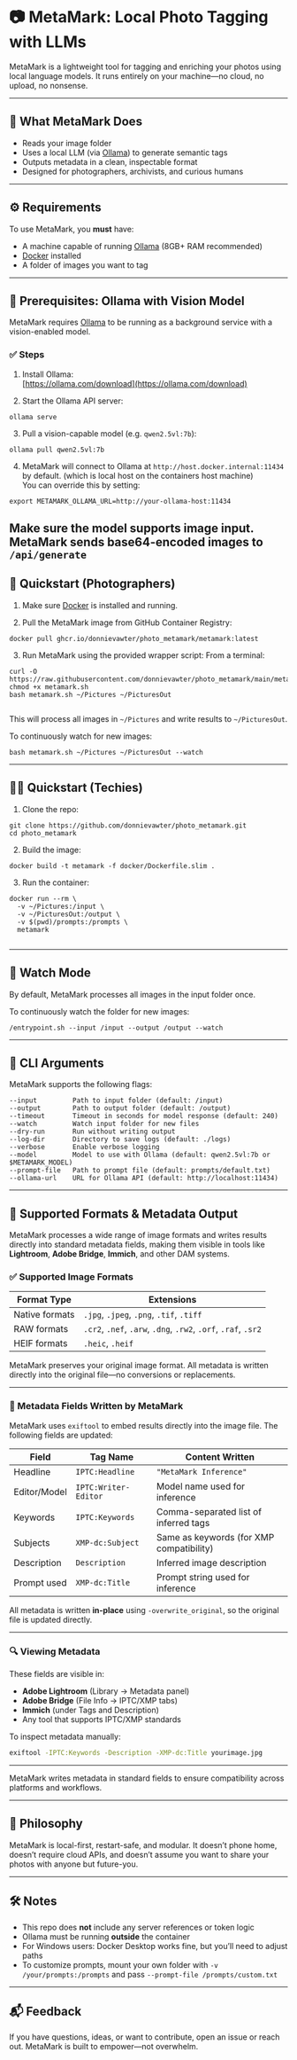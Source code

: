 # 📷 MetaMark: Local Photo Tagging with LLMs

MetaMark is a lightweight tool for tagging and enriching your photos using local language models. It runs entirely on your machine—no cloud, no upload, no nonsense.

---

## 🧩 What MetaMark Does

- Reads your image folder
- Uses a local LLM (via [Ollama](https://ollama.com)) to generate semantic tags
- Outputs metadata in a clean, inspectable format
- Designed for photographers, archivists, and curious humans

---

## ⚙️ Requirements

To use MetaMark, you **must** have:

- A machine capable of running [Ollama](https://ollama.com) (8GB+ RAM recommended)
- [Docker](https://www.docker.com) installed
- A folder of images you want to tag

---

## 🧠 Prerequisites: Ollama with Vision Model

MetaMark requires [Ollama](https://ollama.com) to be running as a background service with a vision-enabled model.

### ✅ Steps

1. Install Ollama:  
   [https://ollama.com/download](https://ollama.com/download)

2. Start the Ollama API server:

```
ollama serve
```

3. Pull a vision-capable model (e.g. `qwen2.5vl:7b`):

```
ollama pull qwen2.5vl:7b 
```

4. MetaMark will connect to Ollama at `http://host.docker.internal:11434` by default. (which is local host on the containers host machine)  
   You can override this by setting:

```
export METAMARK_OLLAMA_URL=http://your-ollama-host:11434
```

Make sure the model supports image input. MetaMark sends base64-encoded images to `/api/generate`
---

## 🚀 Quickstart (Photographers)

1. Make sure [Docker](https://www.docker.com) is installed and running.

2. Pull the MetaMark image from GitHub Container Registry:

```
docker pull ghcr.io/donnievawter/photo_metamark/metamark:latest
```

3. Run MetaMark using the provided wrapper script:
    From a terminal:

```
curl -O https://raw.githubusercontent.com/donnievawter/photo_metamark/main/metamark.sh
chmod +x metamark.sh
bash metamark.sh ~/Pictures ~/PicturesOut


```

This will process all images in `~/Pictures` and write results to `~/PicturesOut`.

To continuously watch for new images:

```
bash metamark.sh ~/Pictures ~/PicturesOut --watch
```

---

## 🧑‍💻 Quickstart (Techies)

1. Clone the repo:

```
git clone https://github.com/donnievawter/photo_metamark.git
cd photo_metamark
```

2. Build the image:

```
docker build -t metamark -f docker/Dockerfile.slim .
```

3. Run the container:

```
docker run --rm \
  -v ~/Pictures:/input \
  -v ~/PicturesOut:/output \
  -v $(pwd)/prompts:/prompts \
  metamark 
  
```

---

## 🔁 Watch Mode

By default, MetaMark processes all images in the input folder once.

To continuously watch the folder for new images:

```
/entrypoint.sh --input /input --output /output --watch
```

---

## 🧪 CLI Arguments

MetaMark supports the following flags:

```
--input         Path to input folder (default: /input)
--output        Path to output folder (default: /output)
--timeout       Timeout in seconds for model response (default: 240)
--watch         Watch input folder for new files
--dry-run       Run without writing output
--log-dir       Directory to save logs (default: ./logs)
--verbose       Enable verbose logging
--model         Model to use with Ollama (default: qwen2.5vl:7b or $METAMARK_MODEL)
--prompt-file   Path to prompt file (default: prompts/default.txt)
--ollama-url    URL for Ollama API (default: http://localhost:11434)
```

---

## 🧠 Supported Formats & Metadata Output

MetaMark processes a wide range of image formats and writes results directly into standard metadata fields, making them visible in tools like **Lightroom**, **Adobe Bridge**, **Immich**, and other DAM systems.

### ✅ Supported Image Formats

| Format Type     | Extensions                                                                 |
|------------------|---------------------------------------------------------------------------|
| Native formats   | `.jpg`, `.jpeg`, `.png`, `.tif`, `.tiff`                                  |
| RAW formats      | `.cr2`, `.nef`, `.arw`, `.dng`, `.rw2`, `.orf`, `.raf`, `.sr2`            |
| HEIF formats     | `.heic`, `.heif`                                                          |

MetaMark preserves your original image format. All metadata is written directly into the original file—no conversions or replacements.

---

### 🧩 Metadata Fields Written by MetaMark

MetaMark uses `exiftool` to embed results directly into the image file. The following fields are updated:

| Field                  | Tag Name                | Content Written                        |
|------------------------|-------------------------|----------------------------------------|
| Headline               | `IPTC:Headline`         | `"MetaMark Inference"`                 |
| Editor/Model           | `IPTC:Writer-Editor`    | Model name used for inference          |
| Keywords               | `IPTC:Keywords`         | Comma-separated list of inferred tags  |
| Subjects               | `XMP-dc:Subject`        | Same as keywords (for XMP compatibility) |
| Description            | `Description`           | Inferred image description             |
| Prompt used            | `XMP-dc:Title`          | Prompt string used for inference       |

All metadata is written **in-place** using `-overwrite_original`, so the original file is updated directly.

---

### 🔍 Viewing Metadata

These fields are visible in:

- **Adobe Lightroom** (Library → Metadata panel)
- **Adobe Bridge** (File Info → IPTC/XMP tabs)
- **Immich** (under Tags and Description)
- Any tool that supports IPTC/XMP standards

To inspect metadata manually:

```bash
exiftool -IPTC:Keywords -Description -XMP-dc:Title yourimage.jpg
```

---

MetaMark writes metadata in standard fields to ensure compatibility across platforms and workflows.

---

## 🧠 Philosophy

MetaMark is local-first, restart-safe, and modular. It doesn’t phone home, doesn’t require cloud APIs, and doesn’t assume you want to share your photos with anyone but future-you.

---

## 🛠️ Notes

- This repo does **not** include any server references or token logic
- Ollama must be running **outside** the container
- For Windows users: Docker Desktop works fine, but you’ll need to adjust paths
- To customize prompts, mount your own folder with `-v /your/prompts:/prompts` and pass `--prompt-file /prompts/custom.txt`

---

## 📬 Feedback

If you have questions, ideas, or want to contribute, open an issue or reach out. MetaMark is built to empower—not overwhelm.
